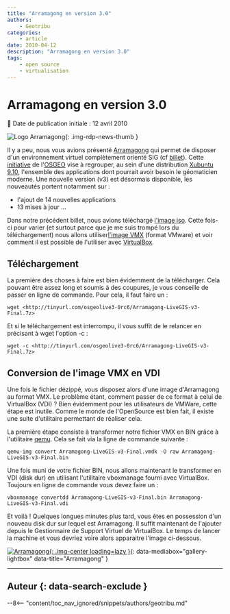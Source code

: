 ```yaml
---
title: "Arramagong en version 3.0"
authors:
    - Geotribu
categories:
    - article
date: 2010-04-12
description: "Arramagong en version 3.0"
tags:
    - open source
    - virtualisation
---
```


# Arramagong en version 3.0

:calendar: Date de publication initiale : 12 avril 2010

![Logo Arramagong](https://cdn.geotribu.fr/img/logos-icones/logiciels_librairies/arramagong.png "logo Arramagong"){: .img-rdp-news-thumb }

Il y a peu, nous vous avions présenté [Arramagong](http://www.arramagong.com/Arramagong/home.html) qui permet de disposer d'un environnement virtuel complètement orienté SIG (cf [billet](http://geotribu.net/node/231)). Cette [initiative](http://wiki.osgeo.org/wiki/Live_GIS_Disc_GSoC_2010) de l'[OSGEO](http://www.osgeo.org/) vise à regrouper, au sein d'une distribution [Xubuntu 9.10](http://www.xubuntu.org/), l'ensemble des applications dont pourrait avoir besoin le géomaticien moderne. Une nouvelle version (v3) est désormais disponible, les nouveautés portent notamment sur :

* l'ajout de 14 nouvelles applications
* 13 mises à jour ...

Dans notre précédent billet, nous avions téléchargé [l'image iso](http://download.osgeo.org/livedvd/3.0-Final/Arramagong-Livedvd-v3-Final.iso.html). Cette fois-ci pour varier (et surtout parce que je me suis trompé lors du téléchargement) nous allons utiliser[l'image VMX](http://download.osgeo.org/livedvd/3.0-Final/Arramagong-LiveGIS-v3-Final.7z.html) (format VMware) et voir comment il est possible de l'utiliser avec [VirtualBox](http://www.virtualbox.org/).

## Téléchargement

La première des choses à faire est bien évidemment de la télécharger. Cela pouvant être assez long et soumis à des coupures, je vous conseille de passer en ligne de commande. Pour cela, il faut faire un :

`wget <http://tinyurl.com/osgeolive3-0rc6/Arramagong-LiveGIS-v3-Final.7z>`

Et si le téléchargement est interrompu, il vous suffit de le relancer en précisant à wget l'option -c :

`wget -c <http://tinyurl.com/osgeolive3-0rc6/Arramagong-LiveGIS-v3-Final.7z>`

## Conversion de l'image VMX en VDI

Une fois le fichier dézippé, vous disposez alors d'une image d'Arramagong au format VMX. Le problème étant, comment passer de ce format à celui de VirtualBox (VDI) ? Bien évidemment pour les utilisateurs de VMWare, cette étape est inutile. Comme le monde de l'OpenSource est bien fait, il existe une suite d'utilitaire permettant de réaliser cela.

La première étape consiste à transformer notre fichier VMX en BIN grâce à l'utilitaire [qemu](http://doc.ubuntu-fr.org/qemu). Cela se fait via la ligne de commande suivante :

`qemu-img convert Arramagong-LiveGIS-v3-Final.vmdk -O raw Arramagong-LiveGIS-v3-Final.bin`

Une fois muni de votre fichier BIN, nous allons maintenant le transformer en VDI (disk dur) en utilisant l'utilitaire vboxmanage fourni avec VirtualBox. Toujours en ligne de commande vous devez faire un :

`vboxmanage convertdd Arramagong-LiveGIS-v3-Final.bin Arramagong-LiveGIS-v3-Final.vdi`

Et voilà ! Quelques longues minutes plus tard, vous êtes en possession d'un nouveau disk dur sur lequel est Arramagong. Il suffit maintenant de l'ajouter depuis le Gestionnaire de Support Virtuel de VirtualBox. Le temps de lancer la machine et vous devriez voire alors apparaitre l'image ci-dessous.

[![Arramagong](https://cdn.geotribu.fr/img/articles-blog-rdp/articles/2010/arramagong_V3.png "Arramagong"){: .img-center loading=lazy }](https://cdn.geotribu.fr/img/articles-blog-rdp/articles/2010/arramagong_V3.png "Arramagong"){: data-mediabox="gallery-lightbox" data-title="Arramagong" }

----

## Auteur {: data-search-exclude }

--8<-- "content/toc_nav_ignored/snippets/authors/geotribu.md"
